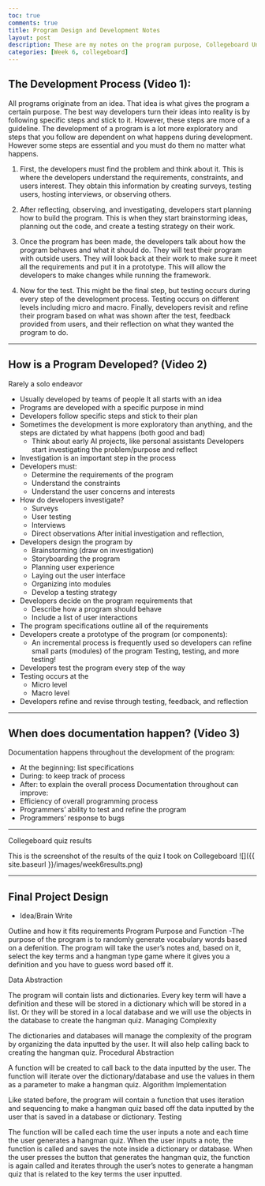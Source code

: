 ```yaml
---
toc: true
comments: true
title: Program Design and Development Notes
layout: post
description: These are my notes on the program purpose, Collegeboard Unit 1.3
categories: [Week 6, collegeboard]
---
```


## The Development Process (Video 1):
All programs originate from an idea. That idea is what gives the program a certain purpose. The best way developers turn their ideas into reality is by following specific steps and stick to it. However, these steps are more of a guideline. The development of a program is a lot more exploratory and steps that you follow are dependent on what happens during development. However some steps are essential and you must do them no matter what happens.

1. First, the developers must find the problem and think about it. This is where the developers understand the requirements, constraints, and users interest. They obtain this information by creating surveys, testing users, hosting interviews, or observing others.

2. After reflecting, observing, and investigating, developers start planning how to build the program. This is when they start brainstorming ideas, planning out the code, and create a testing strategy on their work.

3. Once the program has been made, the developers talk about how the program behaves and what it should do. They will test their program with outside users. They will look back at their work to make sure it meet all the requirements and put it in a prototype. This will allow the developers to make changes while running the framework.

4. Now for the test. This might be the final step, but testing occurs during every step of the development process. Testing occurs on different levels including micro and macro. Finally, developers revisit and refine their program based on what was shown after the test, feedback provided from users, and their reflection on what they wanted the program to do.

---

## How is a Program Developed? (Video 2)
Rarely a solo endeavor

 - Usually developed by teams of people It all starts with an idea
 - Programs are developed with a specific purpose in mind
 - Developers follow specific steps and stick to their plan
 - Sometimes the development is more exploratory than anything, and the steps are dictated by what happens (both good and bad)
     - Think about early AI projects, like personal assistants Developers start investigating the problem/purpose and reflect
 - Investigation is an important step in the process
 - Developers must:
     - Determine the requirements of the program
     - Understand the constraints
     - Understand the user concerns and interests
 - How do developers investigate?
     - Surveys
     - User testing
     - Interviews
     - Direct observations After initial investigation and reflection,
 - Developers design the program by
     - Brainstorming (draw on investigation)
     - Storyboarding the program
     - Planning user experience
     - Laying out the user interface
     - Organizing into modules
     - Develop a testing strategy
 - Developers decide on the program requirements that
     - Describe how a program should behave
     - Include a list of user interactions
 - The program specifications outline all of the requirements
 - Developers create a prototype of the program (or components):
     - An incremental process is frequently used so developers can refine small parts (modules) of the program Testing, testing, and more testing!
 - Developers test the program every step of the way
 - Testing occurs at the
     - Micro level
     - Macro level
 - Developers refine and revise through testing, feedback, and reflection

 ---

## When does documentation happen? (Video 3)
Documentation happens throughout the development of the program:

 - At the beginning: list specifications
 - During: to keep track of process
 - After: to explain the overall process Documentation throughout can improve:
 - Efficiency of overall programming process
 - Programmers’ ability to test and refine the program
 - Programmers’ response to bugs

 ---

 Collegeboard quiz results

 This is the screenshot of the results of the quiz I took on Collegeboard
![]({{ site.baseurl }}/images/week6results.png)

---

## Final Project Design
 - Idea/Brain Write


Outline and how it fits requirements
Program Purpose and Function -The purpose of the program is to randomly generate vocabulary words based on a defenition. The program will take the user’s notes and, based on it, select the key terms and a hangman type game where it gives you a definition and you have to guess word based off it.

Data Abstraction

The program will contain lists and dictionaries. Every key term will have a definition and these will be stored in a dictionary which will be stored in a list. Or they will be stored in a local database and we will use the objects in the database to create the hangman quiz.
Managing Complexity

The dictionaries and databases will manage the complexity of the program by organizing the data inputted by the user. It will also help calling back to creating the hangman quiz.
Procedural Abstraction

A function will be created to call back to the data inputted by the user. The function will iterate over the dictionary/database and use the values in them as a parameter to make a hangman quiz.
Algorithm Implementation

Like stated before, the program will contain a function that uses iteration and sequencing to make a hangman quiz based off the data inputted by the user that is saved in a database or dictionary.
Testing

The function will be called each time the user inputs a note and each time the user generates a hangman quiz. When the user inputs a note, the function is called and saves the note inside a dictionary or database. When the user presses the button that generates the hangman quiz, the function is again called and iterates through the user’s notes to generate a hangman quiz that is related to the key terms the user inputted.